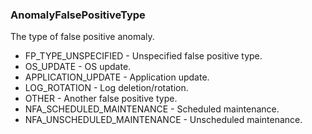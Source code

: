 ### AnomalyFalsePositiveType
The type of false positive anomaly.

- FP_TYPE_UNSPECIFIED - Unspecified false positive type.
- OS_UPDATE - OS update.
- APPLICATION_UPDATE - Application update.
- LOG_ROTATION - Log deletion/rotation.
- OTHER - Another false positive type.
- NFA_SCHEDULED_MAINTENANCE - Scheduled maintenance.
- NFA_UNSCHEDULED_MAINTENANCE - Unscheduled maintenance.
